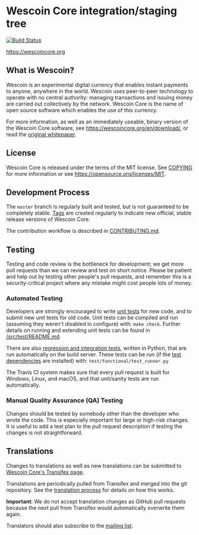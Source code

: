 Wescoin Core integration/staging tree
=====================================

[![Build Status](https://travis-ci.org/wescoin/wescoin.svg?branch=master)](https://travis-ci.org/wescoin/wescoin)

https://wescoincore.org

What is Wescoin?
----------------

Wescoin is an experimental digital currency that enables instant payments to
anyone, anywhere in the world. Wescoin uses peer-to-peer technology to operate
with no central authority: managing transactions and issuing money are carried
out collectively by the network. Wescoin Core is the name of open source
software which enables the use of this currency.

For more information, as well as an immediately useable, binary version of
the Wescoin Core software, see https://wescoincore.org/en/download/, or read the
[original whitepaper](https://wescoincore.org/wescoin.pdf).

License
-------

Wescoin Core is released under the terms of the MIT license. See [COPYING](COPYING) for more
information or see https://opensource.org/licenses/MIT.

Development Process
-------------------

The `master` branch is regularly built and tested, but is not guaranteed to be
completely stable. [Tags](https://github.com/wescoin/wescoin/tags) are created
regularly to indicate new official, stable release versions of Wescoin Core.

The contribution workflow is described in [CONTRIBUTING.md](CONTRIBUTING.md).

Testing
-------

Testing and code review is the bottleneck for development; we get more pull
requests than we can review and test on short notice. Please be patient and help out by testing
other people's pull requests, and remember this is a security-critical project where any mistake might cost people
lots of money.

### Automated Testing

Developers are strongly encouraged to write [unit tests](src/test/README.md) for new code, and to
submit new unit tests for old code. Unit tests can be compiled and run
(assuming they weren't disabled in configure) with: `make check`. Further details on running
and extending unit tests can be found in [/src/test/README.md](/src/test/README.md).

There are also [regression and integration tests](/test), written
in Python, that are run automatically on the build server.
These tests can be run (if the [test dependencies](/test) are installed) with: `test/functional/test_runner.py`

The Travis CI system makes sure that every pull request is built for Windows, Linux, and macOS, and that unit/sanity tests are run automatically.

### Manual Quality Assurance (QA) Testing

Changes should be tested by somebody other than the developer who wrote the
code. This is especially important for large or high-risk changes. It is useful
to add a test plan to the pull request description if testing the changes is
not straightforward.

Translations
------------

Changes to translations as well as new translations can be submitted to
[Wescoin Core's Transifex page](https://www.transifex.com/projects/p/wescoin/).

Translations are periodically pulled from Transifex and merged into the git repository. See the
[translation process](doc/translation_process.md) for details on how this works.

**Important**: We do not accept translation changes as GitHub pull requests because the next
pull from Transifex would automatically overwrite them again.

Translators should also subscribe to the [mailing list](https://groups.google.com/forum/#!forum/wescoin-translators).
